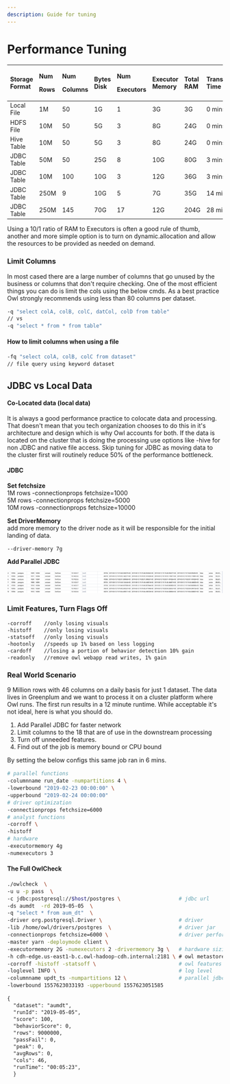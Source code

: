 ```yaml
---
description: Guide for tuning
---
```


# Performance Tuning

<table>
  <thead>
    <tr>
      <th style="text-align:left">Storage Format</th>
      <th style="text-align:left">
        <p>Num</p>
        <p>Rows</p>
      </th>
      <th style="text-align:left">
        <p>Num</p>
        <p>Columns</p>
      </th>
      <th style="text-align:left">Bytes Disk</th>
      <th style="text-align:left">
        <p>Num</p>
        <p>Executors</p>
      </th>
      <th style="text-align:left">Executor Memory</th>
      <th style="text-align:left">Total RAM</th>
      <th style="text-align:left">Transfer Time</th>
      <th style="text-align:left">Process Time</th>
    </tr>
  </thead>
  <tbody>
    <tr>
      <td style="text-align:left">Local File</td>
      <td style="text-align:left">1M</td>
      <td style="text-align:left">50</td>
      <td style="text-align:left">1G</td>
      <td style="text-align:left">1</td>
      <td style="text-align:left">3G</td>
      <td style="text-align:left">3G</td>
      <td style="text-align:left">0 mins</td>
      <td style="text-align:left">2 mins</td>
    </tr>
    <tr>
      <td style="text-align:left">HDFS File</td>
      <td style="text-align:left">10M</td>
      <td style="text-align:left">50</td>
      <td style="text-align:left">5G</td>
      <td style="text-align:left">3</td>
      <td style="text-align:left">8G</td>
      <td style="text-align:left">24G</td>
      <td style="text-align:left">0 mins</td>
      <td style="text-align:left">4 mins</td>
    </tr>
    <tr>
      <td style="text-align:left">Hive Table</td>
      <td style="text-align:left">10M</td>
      <td style="text-align:left">50</td>
      <td style="text-align:left">5G</td>
      <td style="text-align:left">3</td>
      <td style="text-align:left">8G</td>
      <td style="text-align:left">24G</td>
      <td style="text-align:left">0 mins</td>
      <td style="text-align:left">4 mins</td>
    </tr>
    <tr>
      <td style="text-align:left">JDBC Table</td>
      <td style="text-align:left">50M</td>
      <td style="text-align:left">50</td>
      <td style="text-align:left">25G</td>
      <td style="text-align:left">8</td>
      <td style="text-align:left">10G</td>
      <td style="text-align:left">80G</td>
      <td style="text-align:left">3 mins</td>
      <td style="text-align:left">8 mins</td>
    </tr>
    <tr>
      <td style="text-align:left">JDBC Table</td>
      <td style="text-align:left">10M</td>
      <td style="text-align:left">100</td>
      <td style="text-align:left">10G</td>
      <td style="text-align:left">3</td>
      <td style="text-align:left">12G</td>
      <td style="text-align:left">36G</td>
      <td style="text-align:left">3 mins</td>
      <td style="text-align:left">6 mins</td>
    </tr>
    <tr>
      <td style="text-align:left">JDBC Table</td>
      <td style="text-align:left">250M</td>
      <td style="text-align:left">9</td>
      <td style="text-align:left">10G</td>
      <td style="text-align:left">5</td>
      <td style="text-align:left">7G</td>
      <td style="text-align:left">35G</td>
      <td style="text-align:left">14 mins</td>
      <td style="text-align:left">15 mins</td>
    </tr>
    <tr>
      <td style="text-align:left">JDBC Table</td>
      <td style="text-align:left">250M</td>
      <td style="text-align:left">145</td>
      <td style="text-align:left">70G</td>
      <td style="text-align:left">17</td>
      <td style="text-align:left">12G</td>
      <td style="text-align:left">204G</td>
      <td style="text-align:left">28 mins</td>
      <td style="text-align:left">30 mins</td>
    </tr>
  </tbody>
</table>

Using a 10/1 ratio of RAM to Executors is often a good rule of thumb, another and more simple option is to turn on dynamic.allocation and allow the resources to be provided as needed on demand.  

### Limit Columns

In most cased there are a large number of columns that go unused by the business or columns that don't require checking.  One of the most efficient things you can do is limit the cols using the below cmds.  As a best practice Owl strongly recommends using less than 80 columns per dataset.

```bash
-q "select colA, colB, colC, datCol, colD from table"
// vs
-q "select * from * from table"
```

#### How to limit columns when using a file

```bash
-fq "select colA, colB, colC from dataset"
// file query using keyword dataset
```

## JDBC vs Local Data

#### Co-Located data  \(local data\)

It is always a good performance practice to colocate data and processing.  That doesn't mean that you tech organization chooses to do this in it's architecture and design which is why Owl accounts for both.  If the data is located on the cluster that is doing the processing use options like -hive for non JDBC and native file access.  Skip tuning for JDBC as moving data to the cluster first will routinely reduce 50% of the performance bottleneck.

#### JDBC

**Set fetchsize**   
1M rows   -connectionprops fetchsize=1000  
5M rows   -connectionprops fetchsize=5000  
10M rows   -connectionprops fetchsize=10000

**Set DriverMemory**  
add more memory to the driver node as it will be responsible for the initial landing of data.  


```text
--driver-memory 7g
```

**Add Parallel JDBC**

![](../.gitbook/assets/owl-parallel-jdbc.png)

### Limit Features, Turn Flags Off

```text
-corroff    //only losing visuals
-histoff    //only losing visuals 
-statsoff   //only losing visuals
-hootonly   //speeds up 1% based on less logging
-cardoff    //losing a portion of behavior detection 10% gain
-readonly   //remove owl webapp read writes, 1% gain
```

### Real World Scenario

9 Million rows with 46 columns on a daily basis for just 1 dataset.  The data lives in Greenplum and we want to process it on a cluster platform where Owl runs.  The first run results in a 12 minute runtime.  While acceptable it's not ideal, here is what you should do.

1. Add Parallel JDBC for faster network 
2. Limit columns to the 18 that are of use in the downstream processing
3. Turn off unneeded features. 
4. Find out of the job is memory bound or CPU bound

By setting the below configs this same job ran in 6 mins.

```bash
# parallel functions
-columnname run_date -numpartitions 4 \
-lowerbound "2019-02-23 00:00:00" \
-upperbound "2019-02-24 00:00:00"
# driver optimization
-connectionprops fetchsize=6000
# analyst functions
-corroff \
-histoff
# hardware
-executormemory 4g
-numexecutors 3
```

#### The Full OwlCheck

```bash
./owlcheck  \
-u u -p pass  \
-c jdbc:postgresql://$host/postgres \                   # jdbc url
-ds aumdt  -rd 2019-05-05  \
-q "select * from aum_dt"  \
-driver org.postgresql.Driver \                         # driver
-lib /home/owl/drivers/postgres  \                      # driver jar
-connectionprops fetchsize=6000 \                       # driver performance setting
-master yarn -deploymode client \
-executormemory 2G -numexecutors 2 -drivermemory 3g \   # hardware sizing
-h cdh-edge.us-east1-b.c.owl-hadoop-cdh.internal:2181 \ # owl metastore
-corroff -histoff -statsoff \                           # owl features 
-loglevel INFO \                                        # log level 
-columnname updt_ts -numpartitions 12 \                 # parallel jdbc
-lowerbound 1557623033193 -upperbound 1557623051585
```

```aspnet
{
  "dataset": "aumdt",
  "runId": "2019-05-05",
  "score": 100,
  "behaviorScore": 0,
  "rows": 9000000,
  "passFail": 0,
  "peak": 0,
  "avgRows": 0,
  "cols": 46,
  "runTime": "00:05:23",
  }
```

